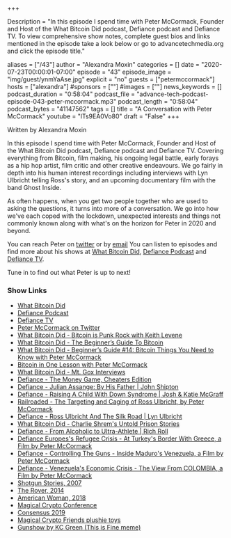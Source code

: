 +++

Description = "In this episode I spend time with Peter McCormack, Founder and Host of the What Bitcoin Did podcast, Defiance podcast and Defiance TV. To view comprehensive show notes, complete guest bios and links mentioned in the episode take a look below or go to advancetechmedia.org and click the episode title."

aliases = ["/43"]
author = "Alexandra Moxin"
categories = []
date = "2020-07-23T00:00:01-07:00"
episode = "43"
episode_image = "img/guest/ynmYaAse.jpg"
explicit = "no"
guests = ["petermccormack"]
hosts = ["alexandra"]
#sponsors = [""]
#images = [""]
news_keywords = []
podcast_duration = "0:58:04"
podcast_file = "advance-tech-podcast-episode-043-peter-mccormack.mp3"
podcast_length = "0:58:04"
podcast_bytes = "41147562"
tags = []
title = "A Conversation with Peter McCormack"
youtube = "lTs9EA0Vo80"
draft = "False"
+++

Written by Alexandra Moxin

In this episode I spend time with Peter McCormack, Founder and Host of the What Bitcoin Did podcast, Defiance podcast and Defiance TV. Covering everything from Bitcoin, film making, his ongoing legal battle, early forays as a hip hop artist, film critic and other creative endeavours. We go fairly in depth into his human interest recordings including interviews with Lyn Ulbricht telling Ross's story, and an upcoming documentary film with the band Ghost Inside.

As often happens, when you get two people together who are used to asking the questions, it turns into more of a conversation. We go into how we've each coped with the lockdown, unexpected interests and things not commonly known along with what's on the horizon for Peter in 2020 and beyond.

You can reach Peter on [twitter](https://twitter.com/PeterMcCormack) or by [email](mailto:hello@whatbitcoindid.com) You can listen to episodes and find more about his shows at [What Bitcoin Did](https://www.whatbitcoindid.com/), [Defiance Podcast](https://www.defiance.news/) and [Defiance TV](https://www.youtube.com/channel/UCP7Zb9yHDHdjqcdYQUvxUGA).

Tune in to find out what Peter is up to next! 

### Show Links

* [What Bitcoin Did](https://www.whatbitcoindid.com/home)
* [Defiance Podcast](https://www.defiance.news/)
* [Defiance TV](https://www.youtube.com/channel/UCP7Zb9yHDHdjqcdYQUvxUGA)
* [Peter McCormack on Twitter](https://twitter.com/PeterMcCormack)
* [What Bitcoin Did - Bitcoin is Punk Rock with Keith Levene](https://www.whatbitcoindid.com/podcast/bitcoin-is-punk-rock-with-keith-levene)
* [What Bitcoin Did - The Beginner’s Guide To Bitcoin](https://www.whatbitcoindid.com/the-beginners-guide-to-bitcoin)
* [What Bitcoin Did - Beginner’s Guide #14: Bitcoin Things You Need to Know with Peter McCormack](https://www.whatbitcoindid.com/podcast/the-beginners-guide-to-bitcoin-part-14-bitcoin-things-you-need-to-know-with-peter-mccormack)
* [Bitcoin in One Lesson with Peter McCormack](https://www.whatbitcoindid.com/podcast/bitcoin-in-one-lesson)
* [What Bitcoin Did - Mt. Gox Interviews](https://www.whatbitcoindid.com/mtgox-interviews)
* [Defiance - The Money Game, Cheaters Edition](https://www.defiance.news/podcast/the-money-game-cheaters-edition)
* [Defiance - Julian Assange: By His Father | John Shipton](https://www.defiance.news/podcast/julian-assange-by-his-father-john-shipton)
* [Defiance - Raising A Child With Down Syndrome | Josh & Katie McGraff](https://www.defiance.news/podcast/raising-a-child-with-down-syndrome-josh-katie-mcgruff)
* [Railroaded - The Targeting and Caging of Ross Ulbricht, by Peter McCormack](https://www.whatbitcoindid.com/silk-road)
* [Defiance - Ross Ulbricht And The Silk Road | Lyn Ulbricht](https://www.defiance.news/podcast/ross-ulbricht-and-the-silk-road-lyn-ulbricht)
* [What Bitcoin Did - Charlie Shrem's Untold Prison Stories](https://www.whatbitcoindid.com/podcast/charlie-shrems-untold-prison-stories)
* [Defiance - From Alcoholic to Ultra-Athlete | Rich Roll](https://www.defiance.news/podcast/from-alcoholic-to-ultra-athlete-rich-roll)
* [Defiance Europes's Refugee Crisis - At Turkey's Border With Greece, a Film by Peter McCormack](https://www.defiance.news/films/preparing-for-venezuela-defiance-in-colombia-hd8hb-7w8dm)
* [Defiance - Controlling The Guns - Inside Maduro's Venezuela, a Film by Peter McCormack](https://www.defiance.news/films/preparing-for-venezuela-defiance-in-colombia-hd8hb)
* [Defiance - Venezuela's Economic Crisis - The View From COLOMBIA, a Film by Peter McCormack](https://www.defiance.news/films/venezuelas-economic-crisis-the-view-from-colombia)
* [Shotgun Stories, 2007](https://www.imdb.com/title/tt0952682/)
* [The Rover, 2014](https://www.imdb.com/title/tt2345737/)
* [American Woman, 2018](https://www.imdb.com/title/tt4465572/)
* [Magical Crypto Conference](https://www.magicalcryptoconference.com/2021-nyc)
* [Consensus 2019](https://www.coindesk.com/events/consensus-2019)
* [Magical Crypto Friends plushie toys](https://www.magicalcryptofriends.com/store/list/all)
* [Gunshow by KC Green (This is Fine meme)](http://gunshowcomic.com/648)